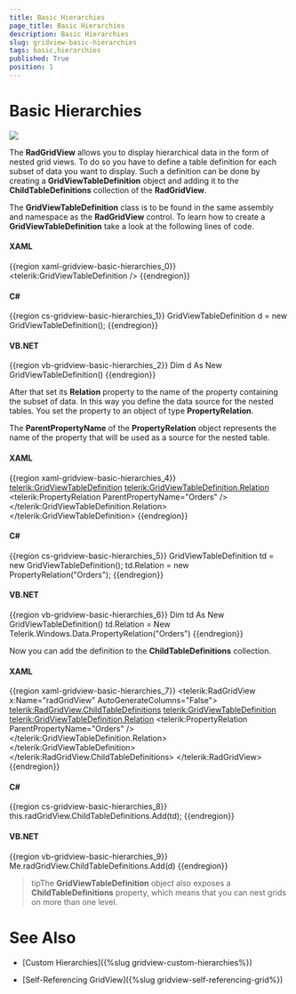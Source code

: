 ```yaml
---
title: Basic Hierarchies
page_title: Basic Hierarchies
description: Basic Hierarchies
slug: gridview-basic-hierarchies
tags: basic,hierarchies
published: True
position: 1
---
```


# Basic Hierarchies

![](images/RadGridView_BasicHierarchies_1.png)

The __RadGridView__ allows you to display hierarchical data in the form of nested grid views. To do so you have to define a table definition for each subset of data you want to display. Such a definition can be done by creating a __GridViewTableDefinition__ object and adding it to the __ChildTableDefinitions__ collection of the __RadGridView__.

The __GridViewTableDefinition__ class is to be found in the same assembly and namespace as the __RadGridView__ control. To learn how to create a __GridViewTableDefinition__ take a look at the following lines of code.

#### __XAML__

{{region xaml-gridview-basic-hierarchies_0}}
	<telerik:GridViewTableDefinition />
{{endregion}}

#### __C#__

{{region cs-gridview-basic-hierarchies_1}}
	GridViewTableDefinition d = new GridViewTableDefinition();
{{endregion}}

#### __VB.NET__

{{region vb-gridview-basic-hierarchies_2}}
	Dim d As New GridViewTableDefinition()
{{endregion}}

After that set its __Relation__ property to the name of the property containing the subset of data. In this way you define the data source for the nested tables. You set the property to an object of type __PropertyRelation__.

The __ParentPropertyName__ of the __PropertyRelation__ object represents the name of the property that will be used as a source for the nested table.

#### __XAML__

{{region xaml-gridview-basic-hierarchies_4}}
	<telerik:GridViewTableDefinition>
	    <telerik:GridViewTableDefinition.Relation>
	        <telerik:PropertyRelation ParentPropertyName="Orders" />
	    </telerik:GridViewTableDefinition.Relation>
	</telerik:GridViewTableDefinition>
{{endregion}}

#### __C#__

{{region cs-gridview-basic-hierarchies_5}}
	GridViewTableDefinition td = new GridViewTableDefinition();
	td.Relation = new PropertyRelation("Orders");
{{endregion}}


#### __VB.NET__

{{region vb-gridview-basic-hierarchies_6}}
	Dim td As New GridViewTableDefinition()
	td.Relation = New Telerik.Windows.Data.PropertyRelation("Orders")
{{endregion}}

Now you can add the definition to the __ChildTableDefinitions__ collection.

#### __XAML__

{{region xaml-gridview-basic-hierarchies_7}}
	<telerik:RadGridView x:Name="radGridView"
	                 AutoGenerateColumns="False">
	    <telerik:RadGridView.ChildTableDefinitions>
	        <telerik:GridViewTableDefinition>
	            <telerik:GridViewTableDefinition.Relation>
	                <telerik:PropertyRelation ParentPropertyName="Orders" />
	            </telerik:GridViewTableDefinition.Relation>
	        </telerik:GridViewTableDefinition>
	    </telerik:RadGridView.ChildTableDefinitions>
	</telerik:RadGridView>
{{endregion}}


#### __C#__

{{region cs-gridview-basic-hierarchies_8}}
	this.radGridView.ChildTableDefinitions.Add(td);
{{endregion}}

#### __VB.NET__

{{region vb-gridview-basic-hierarchies_9}}
	Me.radGridView.ChildTableDefinitions.Add(d)
{{endregion}}

>tipThe __GridViewTableDefinition__ object also exposes a __ChildTableDefinitions__ property, which means that you can nest grids on more than one level.

# See Also

 * [Custom Hierarchies]({%slug gridview-custom-hierarchies%})

 * [Self-Referencing GridView]({%slug gridview-self-referencing-grid%})
